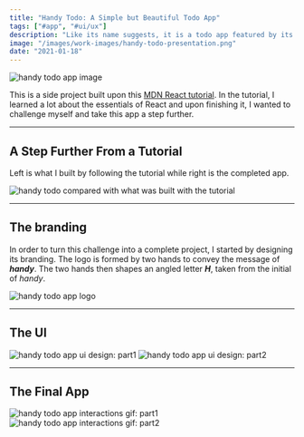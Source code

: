 ```yaml
---
title: "Handy Todo: A Simple but Beautiful Todo App"
tags: ["#app", "#ui/ux"]
description: "Like its name suggests, it is a todo app featured by its simplicity and convenience."
image: "/images/work-images/handy-todo-presentation.png"
date: "2021-01-18"
---
```


![handy todo app image](/images/work-images/handy-todo-presentation.png)

This is a side project built upon this [MDN React tutorial](https://developer.mozilla.org/en-US/docs/Learn/Tools_and_testing/Client-side_JavaScript_frameworks/React_getting_started). In the tutorial, I learned a lot about the essentials of React and upon finishing it, I wanted to challenge myself and take this app a step further.
___

## A Step Further From a Tutorial

Left is what I built by following the tutorial while right is the completed app.

![handy todo compared with what was built with the tutorial](/images/work-images/handy-todo-comparison.png)
___

## The branding

In order to turn this challenge into a complete project, I started by designing its branding. The logo is formed by two hands to convey the message of ***handy***. The two hands then shapes an angled letter ***H***, taken from the initial of *handy*.

![handy todo app logo](/images/work-images/handy-todo-logo.png)
___

## The UI

![handy todo app ui design: part1](/images/work-images/handy-todo-ui-1.png)
![handy todo app ui design: part2](/images/work-images/handy-todo-ui-2.png)
___

## The Final App

![handy todo app interactions gif: part1](/images/work-images/handy-todo-interactions.gif#float)
![handy todo app interactions gif: part2](/images/work-images/handy-todo-interactions-2.gif#float)